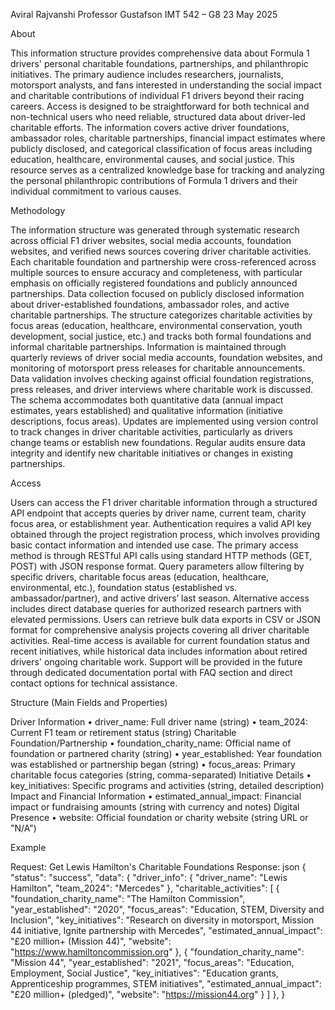 Aviral Rajvanshi
Professor Gustafson
IMT 542 – G8
23 May 2025

About

This information structure provides comprehensive data about Formula 1 drivers' personal charitable foundations, partnerships, and philanthropic initiatives. The primary audience includes researchers, journalists, motorsport analysts, and fans interested in understanding the social impact and charitable contributions of individual F1 drivers beyond their racing careers. Access is designed to be straightforward for both technical and non-technical users who need reliable, structured data about driver-led charitable efforts. The information covers active driver foundations, ambassador roles, charitable partnerships, financial impact estimates where publicly disclosed, and categorical classification of focus areas including education, healthcare, environmental causes, and social justice. This resource serves as a centralized knowledge base for tracking and analyzing the personal philanthropic contributions of Formula 1 drivers and their individual commitment to various causes.

Methodology

The information structure was generated through systematic research across official F1 driver websites, social media accounts, foundation websites, and verified news sources covering driver charitable activities. Each charitable foundation and partnership were cross-referenced across multiple sources to ensure accuracy and completeness, with particular emphasis on officially registered foundations and publicly announced partnerships. Data collection focused on publicly disclosed information about driver-established foundations, ambassador roles, and active charitable partnerships. The structure categorizes charitable activities by focus areas (education, healthcare, environmental conservation, youth development, social justice, etc.) and tracks both formal foundations and informal charitable partnerships. Information is maintained through quarterly reviews of driver social media accounts, foundation websites, and monitoring of motorsport press releases for charitable announcements. Data validation involves checking against official foundation registrations, press releases, and driver interviews where charitable work is discussed. The schema accommodates both quantitative data (annual impact estimates, years established) and qualitative information (initiative descriptions, focus areas). Updates are implemented using version control to track changes in driver charitable activities, particularly as drivers change teams or establish new foundations. Regular audits ensure data integrity and identify new charitable initiatives or changes in existing partnerships.

Access

Users can access the F1 driver charitable information through a structured API endpoint that accepts queries by driver name, current team, charity focus area, or establishment year. Authentication requires a valid API key obtained through the project registration process, which involves providing basic contact information and intended use case. The primary access method is through RESTful API calls using standard HTTP methods (GET, POST) with JSON response format. Query parameters allow filtering by specific drivers, charitable focus areas (education, healthcare, environmental, etc.), foundation status (established vs. ambassador/partner), and active drivers’ last season. Alternative access includes direct database queries for authorized research partners with elevated permissions. Users can retrieve bulk data exports in CSV or JSON format for comprehensive analysis projects covering all driver charitable activities. Real-time access is available for current foundation status and recent initiatives, while historical data includes information about retired drivers' ongoing charitable work. Support will be provided in the future through dedicated documentation portal with FAQ section and direct contact options for technical assistance.

Structure (Main Fields and Properties)

Driver Information
•	driver_name: Full driver name (string)
•	team_2024: Current F1 team or retirement status (string)
Charitable Foundation/Partnership
•	foundation_charity_name: Official name of foundation or partnered charity (string)
•	year_established: Year foundation was established or partnership began (string)
•	focus_areas: Primary charitable focus categories (string, comma-separated)
Initiative Details
•	key_initiatives: Specific programs and activities (string, detailed description)
Impact and Financial Information
•	estimated_annual_impact: Financial impact or fundraising amounts (string with currency and notes)
Digital Presence
•	website: Official foundation or charity website (string URL or "N/A")

Example

Request: Get Lewis Hamilton's Charitable Foundations
Response:
json
{
  "status": "success",
  "data": {
    "driver_info": {
      "driver_name": "Lewis Hamilton",
      "team_2024": "Mercedes"
    },
    "charitable_activities": 
    [
      {
        "foundation_charity_name": "The Hamilton Commission",
        "year_established": "2020",
        "focus_areas": "Education, STEM, Diversity and Inclusion",
        "key_initiatives": "Research on diversity in motorsport, Mission 44 initiative, Ignite partnership with Mercedes",
        "estimated_annual_impact": "£20 million+ (Mission 44)",
        "website": "https://www.hamiltoncommission.org"
      },
      {
        "foundation_charity_name": "Mission 44",
        "year_established": "2021",
        "focus_areas": "Education, Employment, Social Justice",
        "key_initiatives": "Education grants, Apprenticeship programmes, STEM initiatives",
        "estimated_annual_impact": "£20 million+ (pledged)",
        "website": "https://mission44.org"
       }
    ]
  },
}

